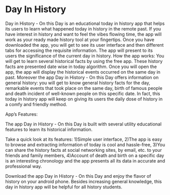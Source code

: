 # Day In History

Day in History - On this Day is an educational today in history app that helps its users to learn what happened today in history in the remote past. If you have interest in history and want to feel the vibes flowing time, the app will work as your ready made history tool at your fingertips.
Once you have downloaded the app, you will get to see its user interface and then different tabs for accessing the requisite information. The app will present to its users the significance of the current day in history.
How the app works:
You will get to learn several historical facts by using the free app. These history facts are presented date wise in today algorithm. Once you will open the app, the app will display the historical events occurred on the same day in past.
Moreover the app Day in History - On this Day offers information on general history: you will get to know general history facts for the day, remarkable events that took place on the same day, birth of famous people and death incident of well-known people on this specific date. In fact, this today in history app will keep on giving its users the daily dose of history in a comfy and friendly method.

App’s Features:

The app Day in History - On this Day is built with several utility educational features to learn its historical information. 

Take a quick look at its features:
1)Simple user interface,
2)The app is easy to browse and extracting information of today is cool and hassle-free,
3)You can share the history facts at social networking sites, by email, etc. to your friends and family members,
4)Account of death and birth on a specific day is an interesting chronology and the app presents all its data in accurate and professional way.

Download the app Day in History - On this Day and enjoy the flavor of history on your android phone. Besides increasing general knowledge, this day in history app will be helpful for all history students.
